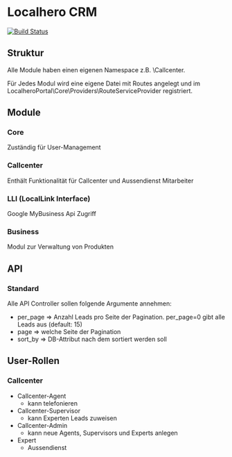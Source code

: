 # Localhero CRM
[![Build Status](https://devops.alphatier.de/api/badges/Alphatier/alphatierCRM/status.svg)](https://devops.alphatier.de/Alphatier/alphatierCRM)

## Struktur

Alle Module haben einen eigenen Namespace z.B. \Callcenter.

Für Jedes Modul wird eine eigene Datei mit Routes angelegt und im
LocalheroPortal\Core\Providers\RouteServiceProvider registriert.

## Module

### Core

Zuständig für User-Management

### Callcenter

Enthält Funktionalität für Callcenter und Aussendienst Mitarbeiter

### LLI (LocalLink Interface)

Google MyBusiness Api Zugriff

### Business

Modul zur Verwaltung von Produkten

## API

### Standard

Alle API Controller sollen folgende Argumente annehmen:

* per_page => Anzahl Leads pro Seite der Pagination. per_page=0 gibt alle Leads aus (default: 15)
* page => welche Seite der Pagination
* sort_by => DB-Attribut nach dem sortiert werden soll

## User-Rollen

### Callcenter

* Callcenter-Agent
    * kann telefonieren
* Callcenter-Supervisor
    * kann Experten Leads zuweisen
* Callcenter-Admin
    * kann neue Agents, Supervisors und Experts anlegen
* Expert
    * Aussendienst
